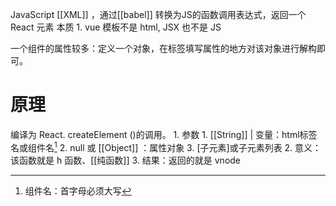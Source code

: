 JavaScript [[XML]] ，通过[[babel]] 转换为JS的函数调用表达式，返回一个React 元素
本质
	1. vue 模板不是 html, JSX 也不是 JS

一个组件的属性较多：定义一个对象，在标签填写属性的地方对该对象进行解构即可。

# 原理
编译为 React. createElement ()的调用。
	1. 参数
		1. [[String]] | 变量：html标签名或组件名[^1]
		2. null 或 [[Object]] ：属性对象
		3. \[子元素]或子元素列表
	2. 意义：该函数就是 h 函数、[[纯函数]] 
	3. 结果：返回的就是 vnode

[^1]: 组件名：首字母必须大写